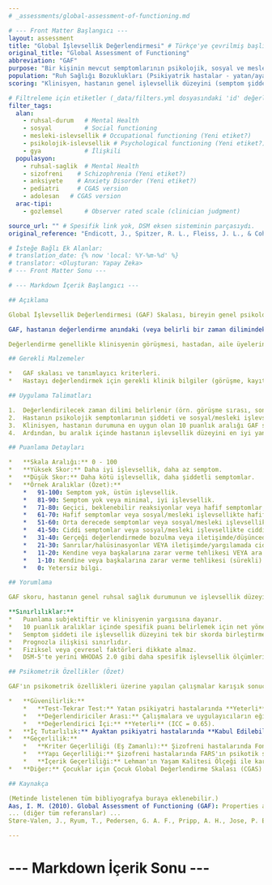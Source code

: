 ```yaml
---
# _assessments/global-assessment-of-functioning.md

# --- Front Matter Başlangıcı ---
layout: assessment
title: "Global İşlevsellik Değerlendirmesi" # Türkçe'ye çevrilmiş başlık
original_title: "Global Assessment of Functioning"
abbreviation: "GAF"
purpose: "Bir kişinin mevcut semptomlarının psikolojik, sosyal ve mesleki işlevselliğini ne derecede etkilediğini 0'dan 100'e kadar bir skalada ölçer."
population: "Ruh Sağlığı Bozuklukları (Psikiyatrik hastalar - yatan/ayaktan, Şizofreni, Anksiyete Bozukluğu vb.). Çocuk ve ergenler için CGAS versiyonu vardır."
scoring: "Klinisyen, hastanın genel işlevsellik düzeyini (semptom şiddeti ve fonksiyonel bozulmayı göz önünde bulundurarak) 100 puanlık bir skala üzerinde tek bir sayı ile derecelendirir. Skala 10'ar puanlık aralıklara bölünmüştür ve her aralığın tanımlayıcı kriterleri vardır. Yüksek skor daha iyi işlevselliği gösterir."

# Filtreleme için etiketler (_data/filters.yml dosyasındaki 'id' değerleri kullanılacak)
filter_tags:
  alan:
    - ruhsal-durum   # Mental Health
    - sosyal         # Social functioning
    - mesleki-islevsellik # Occupational functioning (Yeni etiket?)
    - psikolojik-islevsellik # Psychological functioning (Yeni etiket?)
    - gya            # İlişkili
  populasyon:
    - ruhsal-saglik  # Mental Health
    - sizofreni    # Schizophrenia (Yeni etiket?)
    - anksiyete    # Anxiety Disorder (Yeni etiket?)
    - pediatri     # CGAS version
    - adolesan   # CGAS version
  arac-tipi:
    - gozlemsel      # Observer rated scale (clinician judgment)

source_url: "" # Spesifik link yok, DSM eksen sisteminin parçasıydı.
original_reference: "Endicott, J., Spitzer, R. L., Fleiss, J. L., & Cohen, J. (1976). The Global Assessment Scale: A Procedure for Measuring Overall Severity of Psychiatric Disturbance. Archives of General Psychiatry, 33(6), 766–771." # Temel aldığı GAS ölçeği.

# İsteğe Bağlı Ek Alanlar:
# translation_date: {% now 'local: %Y-%m-%d' %}
# translator: <Oluşturan: Yapay Zeka>
# --- Front Matter Sonu ---

# --- Markdown İçerik Başlangıcı ---

## Açıklama

Global İşlevsellik Değerlendirmesi (GAF) Skalası, bireyin genel psikolojik, sosyal ve mesleki işlevsellik düzeyini tek bir sayısal değerle (0-100) özetlemek amacıyla tasarlanmış bir klinik derecelendirme aracıdır. Amerikan Psikiyatri Birliği'nin Ruhsal Bozuklukların Tanısal ve Sayımsal El Kitabı'nın (DSM) önceki versiyonlarında (DSM-III-TR, DSM-IV, DSM-IV-TR) Eksen V olarak kullanılmıştır, ancak DSM-5 ile birlikte kullanımı kaldırılmıştır.

GAF, hastanın değerlendirme anındaki (veya belirli bir zaman dilimindeki) semptomlarının şiddetini ve bu semptomların günlük yaşamdaki işlevselliği (sosyal ilişkiler, iş/okul performansı, kendine bakım vb.) üzerindeki etkisini bütüncül olarak değerlendirir. Puanlama, 100 puanlık bir skala üzerinde yapılır; skala 10'ar puanlık aralıklara bölünmüştür ve her aralık belirli bir işlevsellik ve semptom şiddeti düzeyini tanımlar (örn. 91-100: Üstün işlevsellik, semptom yok; 1-10: Kendine veya başkalarına zarar verme tehlikesi, kendine bakım yapamama).

Değerlendirme genellikle klinisyenin görüşmesi, hastadan, aile üyelerinden veya diğer kaynaklardan alınan bilgiler ve tıbbi kayıtlara dayanarak yapılır. Fiziksel veya çevresel kısıtlılıklardan kaynaklanan bozulmalar dikkate alınmaz.

## Gerekli Malzemeler

*   GAF skalası ve tanımlayıcı kriterleri.
*   Hastayı değerlendirmek için gerekli klinik bilgiler (görüşme, kayıtlar vb.).

## Uygulama Talimatları

1.  Değerlendirilecek zaman dilimi belirlenir (örn. görüşme sırası, son bir hafta).
2.  Hastanın psikolojik semptomlarının şiddeti ve sosyal/mesleki işlevsellik düzeyi hakkında bilgi toplanır.
3.  Klinisyen, hastanın durumuna en uygun olan 10 puanlık aralığı GAF skalası üzerinde belirler.
4.  Ardından, bu aralık içinde hastanın işlevsellik düzeyini en iyi yansıtan spesifik sayısal değeri (0-100 arası) belirler. Örneğin, hasta 41-50 aralığına uyuyorsa ama aralığın daha iyi ucuna yakınsa 48, daha kötü ucuna yakınsa 42 gibi bir puan verilebilir. Puanlama yapılırken semptom şiddeti veya işlevsellik düzeyinden hangisi daha kötü ise o dikkate alınır.

## Puanlama Detayları

*   **Skala Aralığı:** 0 - 100
*   **Yüksek Skor:** Daha iyi işlevsellik, daha az semptom.
*   **Düşük Skor:** Daha kötü işlevsellik, daha şiddetli semptomlar.
*   **Örnek Aralıklar (Özet):**
    *   91-100: Semptom yok, üstün işlevsellik.
    *   81-90: Semptom yok veya minimal, iyi işlevsellik.
    *   71-80: Geçici, beklenebilir reaksiyonlar veya hafif semptomlar, hafif işlevsellik bozukluğu.
    *   61-70: Hafif semptomlar veya sosyal/mesleki işlevsellikte hafif zorluklar.
    *   51-60: Orta derecede semptomlar veya sosyal/mesleki işlevsellikte orta derecede zorluklar.
    *   41-50: Ciddi semptomlar veya sosyal/mesleki işlevsellikte ciddi bozulma.
    *   31-40: Gerçeği değerlendirmede bozulma veya iletişimde/düşüncede bozulma VEYA okul/iş/aile hayatı gibi birçok alanda ciddi bozulma.
    *   21-30: Sanrılar/halüsinasyonlar VEYA iletişimde/yargılamada ciddi bozulma VEYA hemen her alanda işlev görememe.
    *   11-20: Kendine veya başkalarına zarar verme tehlikesi VEYA ara sıra kişisel hijyeni sürdürememe VEYA iletişimde ileri derecede bozulma.
    *   1-10: Kendine veya başkalarına zarar verme tehlikesi (sürekli) VEYA kişisel hijyeni sürdürememe (sürekli) VEYA intihar girişimi.
    *   0: Yetersiz bilgi.

## Yorumlama

GAF skoru, hastanın genel ruhsal sağlık durumunun ve işlevsellik düzeyinin global bir göstergesidir. Tedavi sürecindeki değişimi izlemek, tedavi hedeflerini belirlemek ve farklı hastalar arasında genel bir karşılaştırma yapmak için kullanılabilir. Ancak, tek bir skorun hastanın durumunun tüm karmaşıklığını yansıtmayacağı unutulmamalıdır.

**Sınırlılıklar:**
*   Puanlama subjektiftir ve klinisyenin yargısına dayanır.
*   10 puanlık aralıklar içinde spesifik puanı belirlemek için net yönergeler sınırlıdır.
*   Semptom şiddeti ile işlevsellik düzeyini tek bir skorda birleştirmesi eleştirilmiştir.
*   Prognozla ilişkisi sınırlıdır.
*   Fiziksel veya çevresel faktörleri dikkate almaz.
*   DSM-5'te yerini WHODAS 2.0 gibi daha spesifik işlevsellik ölçümlerine bırakmıştır.

## Psikometrik Özellikler (Özet)

GAF'ın psikometrik özellikleri üzerine yapılan çalışmalar karışık sonuçlar vermiştir, özellikle güvenilirlik konusunda.

*   **Güvenilirlik:**
    *   **Test-Tekrar Test:** Yatan psikiyatri hastalarında **Yeterli** bulunmuştur (ICC=0.69).
    *   **Değerlendiriciler Arası:** Çalışmalara ve uygulayıcıların eğitim düzeyine göre değişmekle birlikte genellikle **Yeterli** olarak kabul edilir, ancak bazı çalışmalarda daha düşük bulunmuştur. Eğitim, güvenilirliği artırabilir.
    *   **Değerlendirici İçi:** **Yeterli** (ICC = 0.65).
*   **İç Tutarlılık:** Ayaktan psikiyatri hastalarında **Kabul Edilebilir** bulunmuştur (Cronbach's alpha = 0.98 - *Not: Bu değer beklenenden çok yüksek, muhtemelen bir hata veya farklı bir hesaplama olabilir. Genellikle iç tutarlılık bu tür tek skorlu global ölçekler için hesaplanmaz.*).
*   **Geçerlilik:**
    *   **Kriter Geçerliliği (Eş Zamanlı):** Şizofreni hastalarında Fonksiyonel Değerlendirme Derecelendirme Ölçeği (FARS) ile **anlamlı** bir ilişki göstermiştir.
    *   **Yapı Geçerliliği:** Şizofreni hastalarında FARS'ın psikotik semptomlar, iş/okul sorunları ve başkalarına tehlike alt ölçekleriyle anlamlı korelasyon göstermiştir. Anksiyete bozukluğu olan hastalarda da FARS'ın bazı alt ölçekleriyle anlamlı ilişki bulunmuştur.
    *   **İçerik Geçerliliği:** Lehman'ın Yaşam Kalitesi Ölçeği ile karşılaştırıldığında en güçlü korelasyonu klinik semptomlarla göstermiştir.
*   **Diğer:** Çocuklar için Çocuk Global Değerlendirme Skalası (CGAS) versiyonu vardır.

## Kaynakça

(Metinde listelenen tüm bibliyografya buraya eklenebilir.)
Aas, I. M. (2010). Global Assessment of Functioning (GAF): Properties and frontier of current knowledge. Annals of General Psychiatry, 9, 20.
... (diğer tüm referanslar) ...
Støre-Valen, J., Ryum, T., Pedersen, G. A. F., Pripp, A. H., Jose, P. E., & Karterud, S. (2015). Does a web-based feedback training program result in improved reliability in clinicians’ ratings of the Global Assessment of Functioning (GAF) Scale? Psychological Assessment, 27(3), 865–873.

---
```

# --- Markdown İçerik Sonu ---